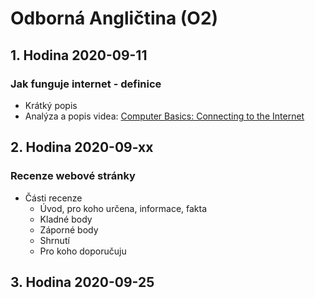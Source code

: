 # Odborná Angličtina (O2)

## 1. Hodina 2020-09-11

### Jak funguje internet - definice

- Krátký popis
- Analýza a popis videa: [Computer Basics: Connecting to the Internet](https://youtu.be/93-3zmVvCGU)

## 2. Hodina 2020-09-xx

### Recenze webové stránky

- Části recenze
	- Úvod, pro koho určena, informace, fakta
	- Kladné body
	- Záporné body
	- Shrnutí
	- Pro koho doporučuju

## 3. Hodina 2020-09-25